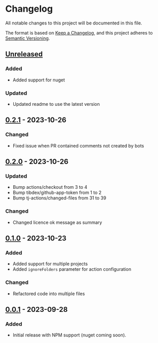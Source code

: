 # Changelog

All notable changes to this project will be documented in this file.

The format is based on [Keep a Changelog](https://keepachangelog.com/en/1.0.0/),
and this project adheres to [Semantic Versioning](https://semver.org/spec/v2.0.0.html).

## [Unreleased]

### Added

- Added support for nuget

### Updated

- Updated readme to use the latest version

## [0.2.1] - 2023-10-26

### Changed

- Fixed issue when PR contained comments not created by bots

## [0.2.0] - 2023-10-26

### Updated

- Bump actions/checkout from 3 to 4
- Bump tibdex/github-app-token from 1 to 2
- Bump tj-actions/changed-files from 31 to 39

### Changed

- Changed licence ok message as summary

## [0.1.0] - 2023-10-23

### Added

- Added support for multiple projects
- Added `ignoreFolders` parameter for action configuration

### Changed

- Refactored code into multiple files

## [0.0.1] - 2023-09-28

### Added

- Initial release with NPM support (nuget coming soon).

[unreleased]: https://github.com/neolution-ch/action-check-licenses/compare/0.2.1...HEAD
[0.2.1]: https://github.com/neolution-ch/action-check-licenses/compare/0.2.0...0.2.1
[0.2.0]: https://github.com/neolution-ch/action-check-licenses/compare/0.1.0-2-g2f29f04d3bd3abf0162a415d21c959bcb1c1b3b3...0.2.0
[0.1.0]: https://github.com/neolution-ch/action-check-licenses/compare/0.0.1...0.1.0
[0.0.1]: https://github.com/neolution-ch/action-check-licenses/releases/tag/0.0.1
